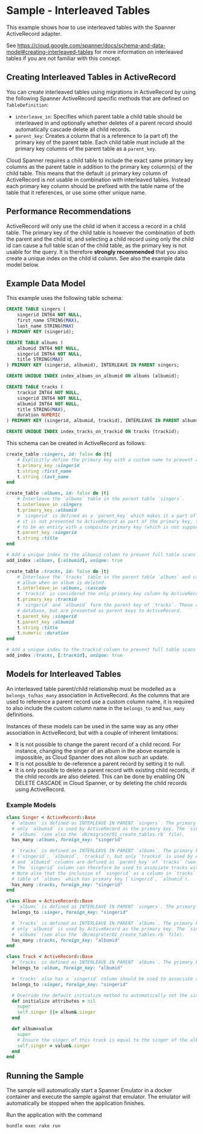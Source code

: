 # Sample - Interleaved Tables

This example shows how to use interleaved tables with the Spanner ActiveRecord adapter.

See https://cloud.google.com/spanner/docs/schema-and-data-model#creating-interleaved-tables for more information
on interleaved tables if you are not familiar with this concept.

## Creating Interleaved Tables in ActiveRecord
You can create interleaved tables using migrations in ActiveRecord by using the following Spanner ActiveRecord specific
methods that are defined on `TableDefinition`:
* `interleave_in`: Specifies which parent table a child table should be interleaved in and optionally whether
  deletes of a parent record should automatically cascade delete all child records.
* `parent_key`: Creates a column that is a reference to (a part of) the primary key of the parent table. Each child
  table must include all the primary key columns of the parent table as a `parent_key`.

Cloud Spanner requires a child table to include the exact same primary key columns as the parent table in addition to
the primary key column(s) of the child table. This means that the default `id` primary key column of ActiveRecord is
not usable in combination with interleaved tables. Instead each primary key column should be prefixed with the table
name of the table that it references, or use some other unique name.

## Performance Recommendations
ActiveRecord will only use the child id when it access a record in a child table. The primary key of the child table is
however the combination of both the parent and the child id, and selecting a child record using only the child id can
cause a full table scan of the child table, as the primary key is not usable for the query. It is therefore
__strongly recommended__ that you also create a unique index on the child id column. See also the example data model
below.

## Example Data Model
This example uses the following table schema:

```sql
CREATE TABLE singers (
    singerid INT64 NOT NULL,
    first_name STRING(MAX),
    last_name STRING(MAX)
) PRIMARY KEY (singerid);

CREATE TABLE albums (
    albumid INT64 NOT NULL,
    singerid INT64 NOT NULL,
    title STRING(MAX)
) PRIMARY KEY (singerid, albumid), INTERLEAVE IN PARENT singers;

CREATE UNIQUE INDEX index_albums_on_albumid ON albums (albumid);

CREATE TABLE tracks (
    trackid INT64 NOT NULL,
    singerid INT64 NOT NULL,
    albumid INT64 NOT NULL,
    title STRING(MAX),
    duration NUMERIC
) PRIMARY KEY (singerid, albumid, trackid), INTERLEAVE IN PARENT albums ON DELETE CASCADE;

CREATE UNIQUE INDEX index_tracks_on_trackid ON tracks (trackid);
```

This schema can be created in ActiveRecord as follows:

```ruby
create_table :singers, id: false do |t|
    # Explicitly define the primary key with a custom name to prevent all primary key columns from being named `id`.
    t.primary_key :singerid
    t.string :first_name
    t.string :last_name
end

create_table :albums, id: false do |t|
    # Interleave the `albums` table in the parent table `singers`.
    t.interleave_in :singers
    t.primary_key :albumid
    # `singerid` is defined as a `parent_key` which makes it a part of the primary key in the table definition, but
    # it is not presented to ActiveRecord as part of the primary key, to prevent ActiveRecord from considering this
    # to be an entity with a composite primary key (which is not supported by ActiveRecord).
    t.parent_key :singerid
    t.string :title
end

# Add a unique index to the albumid column to prevent full table scans when a single album record is queried.
add_index :albums, [:albumid], unique: true

create_table :tracks, id: false do |t|
    # Interleave the `tracks` table in the parent table `albums` and cascade delete all tracks that belong to an
    # album when an album is deleted.
    t.interleave_in :albums, :cascade
    # `trackid` is considered the only primary key column by ActiveRecord.
    t.primary_key :trackid
    # `singerid` and `albumid` form the parent key of `tracks`. These are part of the primary key definition in the
    # database, but are presented as parent keys to ActiveRecord.
    t.parent_key :singerid
    t.parent_key :albumid
    t.string :title
    t.numeric :duration
end

# Add a unique index to the trackid column to prevent full table scans when a single track record is queried.
add_index :tracks, [:trackid], unique: true
```

## Models for Interleaved Tables
An interleaved table parent/child relationship must be modelled as a `belongs_to`/`has_many` association in
ActiveRecord. As the columns that are used to reference a parent record use a custom column name, it is required to also
include the custom column name in the `belongs_to` and `has_many` definitions.

Instances of these models can be used in the same way as any other association in ActiveRecord, but with a couple of
inherent limitations:
* It is not possible to change the parent record of a child record. For instance, changing the singer of an album in the
  above example is impossible, as Cloud Spanner does not allow such an update.
* It is not possible to de-reference a parent record by setting it to null.
* It is only possible to delete a parent record with existing child records, if the child records are also deleted. This
  can be done by enabling ON DELETE CASCADE in Cloud Spanner, or by deleting the child records using ActiveRecord.

### Example Models

```ruby
class Singer < ActiveRecord::Base
  # `albums` is defined as INTERLEAVE IN PARENT `singers`. The primary key of `albums` is (`singerid`, `albumid`), but
  # only `albumid` is used by ActiveRecord as the primary key. The `singerid` column is defined as a `parent_key` of
  # `albums` (see also the `db/migrate/01_create_tables.rb` file).
  has_many :albums, foreign_key: "singerid"

  # `tracks` is defined as INTERLEAVE IN PARENT `albums`. The primary key of `tracks` is
  # (`singerid`, `albumid`, `trackid`), but only `trackid` is used by ActiveRecord as the primary key. The `singerid`
  # and `albumid` columns are defined as `parent_key` of `tracks` (see also the `db/migrate/01_create_tables.rb` file).
  # The `singerid` column can therefore be used to associate tracks with a singer without the need to go through albums.
  # Note also that the inclusion of `singerid` as a column in `tracks` is required in order to make `tracks` a child
  # table of `albums` which has primary key (`singerid`, `albumid`).
  has_many :tracks, foreign_key: "singerid"
end

class Album < ActiveRecord::Base
  # `albums` is defined as INTERLEAVE IN PARENT `singers`. The primary key of `singers` is `singerid`.
  belongs_to :singer, foreign_key: "singerid"

  # `tracks` is defined as INTERLEAVE IN PARENT `albums`. The primary key of `albums` is (`singerid`, `albumid`), but
  # only `albumid` is used by ActiveRecord as the primary key. The `singerid` column is defined as a `parent_key` of
  # `albums` (see also the `db/migrate/01_create_tables.rb` file).
  has_many :tracks, foreign_key: "albumid"
end

class Track < ActiveRecord::Base
  # `tracks` is defined as INTERLEAVE IN PARENT `albums`. The primary key of `albums` is ()`singerid`, `albumid`).
  belongs_to :album, foreign_key: "albumid"

  # `tracks` also has a `singerid` column should be used to associate a Track with a Singer.
  belongs_to :singer, foreign_key: "singerid"

  # Override the default initialize method to automatically set the singer attribute when an album is given.
  def initialize attributes = nil
    super
    self.singer ||= album&.singer
  end

  def album=value
    super
    # Ensure the singer of this track is equal to the singer of the album that is set.
    self.singer = value&.singer
  end
end
```

## Running the Sample

The sample will automatically start a Spanner Emulator in a docker container and execute the sample
against that emulator. The emulator will automatically be stopped when the application finishes.

Run the application with the command

```bash
bundle exec rake run
```